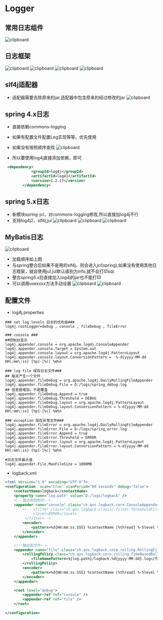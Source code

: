 # Logger
## 常用日志组件
![clipboard](https://raw.githubusercontent.com/privking/king-note-images/master/img/note/clipboard-1599203823-59d149.png)
## 日志框架
![clipboard](https://raw.githubusercontent.com/privking/king-note-images/master/img/note/clipboard-1599203839-72b0f4.png)
![clipboard](https://raw.githubusercontent.com/privking/king-note-images/master/img/note/clipboard-1599203864-4505ba.png)
![clipboard](https://raw.githubusercontent.com/privking/king-note-images/master/img/note/clipboard-1599203887-3f2a7e.png)
![clipboard](https://raw.githubusercontent.com/privking/king-note-images/master/img/note/clipboard-1599203904-e45d5f.png)

## slf4j适配器
* 适配器需要去除原来的jar,适配器中包含原来的经过修改的jar
![clipboard](https://raw.githubusercontent.com/privking/king-note-images/master/img/note/clipboard-1599203923-5c77c4.png)

## spring 4.x日志
* 直接依赖commons-logging
* 如果有配置文件配置Log实现等等，优先使用
* 如果没有按照顺序查找
![clipboard](https://raw.githubusercontent.com/privking/king-note-images/master/img/note/clipboard-1599203942-22f671.png)

* 所以要使用log4j直接添加依赖，即可

```xml
 <dependency>
            <groupId>log4j</groupId>
            <artifactId>log4j</artifactId>
            <version>1.2.17</version>
        </dependency>
```


## spring 5.x日志
* 新模块spring-jcl，对commons-logging修改,所以直接加log4j不行
* 支持log4j2，slf4j,jul
![clipboard](https://raw.githubusercontent.com/privking/king-note-images/master/img/note/clipboard-1599203962-a230f2.png)
![clipboard](https://raw.githubusercontent.com/privking/king-note-images/master/img/note/clipboard-1599203976-ae9b7e.png)
![clipboard](https://raw.githubusercontent.com/privking/king-note-images/master/img/note/clipboard-1599203996-b42856.png)


## MyBatis日志
![clipboard](https://raw.githubusercontent.com/privking/king-note-images/master/img/note/clipboard-1599204031-02fb1b.png)
* 加载顺序如上图
* 与spring整合后如果不是用的slf4j，则会进入jcl(spring),如果没有使用其他日志框架，就会使用jul,jul默认级别为info,就不会打印sql.
* 整合spring5.x后直接加入log4j的jar也不能打印
* 可以调用usexxxx方法手动设置
![clipboard](https://raw.githubusercontent.com/privking/king-note-images/master/img/note/clipboard-1599204072-5c8397.png)
![clipboard](https://raw.githubusercontent.com/privking/king-note-images/master/img/note/clipboard-1599204085-64584d.png)


## 配置文件
* log4j.properties

```
### set log levels 日志的优先级###
log4j.rootLogger=debug , console , fileDebug , fileError

### console ###
##控制台显示
log4j.appender.console = org.apache.log4j.ConsoleAppender 
log4j.appender.console.Target = System.out
log4j.appender.console.layout = org.apache.log4j.PatternLayout
log4j.appender.console.layout.ConversionPattern =  %-d{yyyy-MM-dd HH\:mm\:ss} [%p]-[%c] %m%n

### log file 保存日志文件###
## 每天产生一个文件
log4j.appender.fileDebug = org.apache.log4j.DailyRollingFileAppender 
log4j.appender.fileDebug.File = D:/logs/spring_debug.log 
## 信息是增加，不是覆盖
log4j.appender.fileDebug.Append = true 
log4j.appender.fileDebug.Threshold = DEBUG
log4j.appender.fileDebug.layout = org.apache.log4j.PatternLayout
log4j.appender.fileDebug.layout.ConversionPattern = %-d{yyyy-MM-dd HH\:mm\:ss} [%p]-[%c] %m%n

### exception 保存异常文件###
log4j.appender.fileError = org.apache.log4j.DailyRollingFileAppender
log4j.appender.fileError.File = D:/logs/spring_error.log 
log4j.appender.fileError.Append = true
log4j.appender.fileError.Threshold = ERROR
log4j.appender.fileError.layout = org.apache.log4j.PatternLayout
log4j.appender.fileError.layout.ConversionPattern = %-d{yyyy-MM-dd HH\:mm\:ss} [%p]-[%c] %m%n

#日志文件最大值
log4j.appender.File.MaxFileSize = 1000MB

```
* logback.xml

```xml
<?xml version="1.0" encoding="UTF-8"?>
<configuration  scan="true" scanPeriod="60 seconds" debug="false">
    <contextName>logback</contextName>
    <property name="log.path" value="D:/logs/logback" />
    <!--输出到控制台-->
    <appender name="console" class="ch.qos.logback.core.ConsoleAppender">
        <!-- <filter class="ch.qos.logback.classic.filter.ThresholdFilter">
             <level>ERROR</level>
         </filter>-->
        <encoder>
            <pattern>%d{HH:mm:ss.SSS} %contextName [%thread] %-5level %logger{36} - %msg%n</pattern>
        </encoder>
    </appender>

    <!--输出到文件-->
    <appender name="file" class="ch.qos.logback.core.rolling.RollingFileAppender">
        <rollingPolicy class="ch.qos.logback.core.rolling.TimeBasedRollingPolicy">
            <fileNamePattern>${log.path}/logback.%d{yyyy-MM-dd}.log</fileNamePattern>
        </rollingPolicy>
        <encoder>
            <pattern>%d{HH:mm:ss.SSS} %contextName [%thread] %-5level %logger{36} - %msg%n</pattern>
        </encoder>
    </appender>

    <root level="debug">
        <appender-ref ref="console" />
        <appender-ref ref="file" />
    </root>
    
</configuration>
```